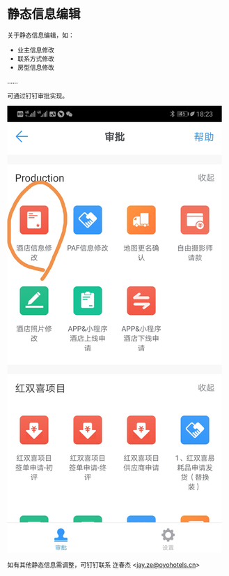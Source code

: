 # 静态信息编辑

关于静态信息编辑，如：

* 业主信息修改
* 联系方式修改
* 房型信息修改

……

可通过钉钉审批实现。

![](../.gitbook/assets/image%20%28224%29.png)

如有其他静态信息需调整，可钉钉联系 迮春杰 &lt;jay.ze@oyohotels.cn&gt;

